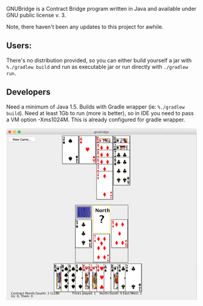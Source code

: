 GNUBridge is a Contract Bridge program written in Java and available under GNU public license v. 3.

Note, there haven't been any updates to this project for awhile.

## Users:
There's no distribution provided, so you can either build yourself a jar with `%./gradlew build` and run as executable jar or run directly with `./gradlew run`. 

## Developers
Need a minimum of Java 1.5. Builds with Gradle wrapper (ie: `%./gradlew build`). Need at least 1Gb to run (more is better), so in IDE you need to pass a VM option -Xms1024M. This is already configured for gradle wrapper.


![Gameplay screenshot](data/website/gameplay1.png)
